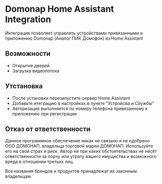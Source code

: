 # Domonap Home Assistant Integration

Интеграция позволяет управлять устройствами привязанными к приложению Domonap (Аналог ПИК Домофон) из Home Assistant

## Возможности

* Открытие дверей
* Загрузка видеопотока

## Утстановка

* После установки перезапустите сервер Home Assistant
* Добавьте итеграцию в настройках в пункте "Устройсва и Службы"
* Авторизация выполняется по номеру телефона привязанному к приложению при регистрации 

## Отказ от ответственности

Данное программное обеспечение никак не связано и не одобрено ООО ДОМОНАП, владельца торговой марки ДОМОНАП. Используйте его на свой страх и риск. Автор ни при каких обстоятельствах не несёт ответственности за порчу или утрату вашего имущества и возможного вреда в отношении третьих лиц.

Все названия брендов и продуктов принадлежат их законным владельцам.